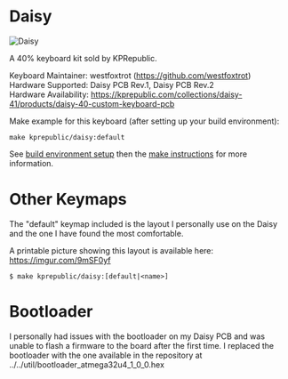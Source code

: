 # Daisy

![Daisy](https://cdn.shopify.com/s/files/1/2711/4238/products/HTB1ahNecamgSKJjSsplq6yICpXaY_1024x1024.jpg?v=1515526190)

A 40% keyboard kit sold by KPRepublic.

Keyboard Maintainer: westfoxtrot (https://github.com/westfoxtrot)  
Hardware Supported: Daisy PCB Rev.1, Daisy PCB Rev.2  
Hardware Availability: https://kprepublic.com/collections/daisy-41/products/daisy-40-custom-keyboard-pcb

Make example for this keyboard (after setting up your build environment):

    make kprepublic/daisy:default

See [build environment setup](https://docs.qmk.fm/#/getting_started_build_tools) then the [make instructions](https://docs.qmk.fm/#/getting_started_make_guide) for more information.


# Other Keymaps

The "default" keymap included is the layout I personally use on the Daisy and the one I have found the most comfortable.

A printable picture showing this layout is available here: https://imgur.com/9mSF0yf


```
$ make kprepublic/daisy:[default|<name>]
```

# Bootloader

I personally had issues with the bootloader on my Daisy PCB and was unable to flash a firmware to the board after the first time. I replaced the bootloader with the one available in the repository at ../../util/bootloader_atmega32u4_1_0_0.hex

